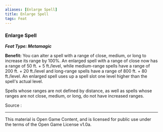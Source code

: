 ```yaml
---
aliases: [Enlarge Spell]
title: Enlarge Spell
tags: Feat
---
```

### Enlarge Spell 
***Feat Type: Metamagic***

**Benefit:** You can alter a spell with a range of close, medium, or
long to increase its range by 100%. An enlarged spell with a range of
close now has a range of 50 ft. + 5 ft./level, while medium-range spells
have a range of 200 ft. + 20 ft./level and long-range spells have a
range of 800 ft. + 80 ft./level. An enlarged spell uses up a spell slot
one level higher than the spell's actual level.

Spells whose ranges are not defined by distance, as well as spells whose
ranges are not close, medium, or long, do not have increased ranges.


Source :

---

This material is Open Game Content, and is licensed for public use under
the terms of the Open Game License v1.0a.
